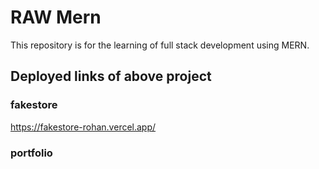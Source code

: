 # RAW Mern
This repository is for the learning of full stack development using MERN.

## Deployed links of above project 

### fakestore
https://fakestore-rohan.vercel.app/
### portfolio

